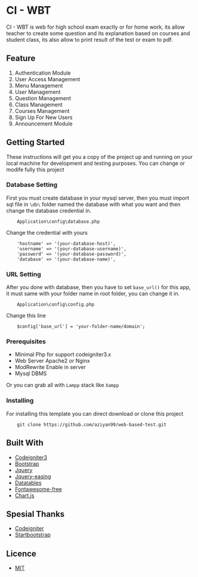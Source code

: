 # CI - WBT

CI - WBT is web for high school exam exactly or for home work, its allow teacher to create some question and its explanation based on courses and student class, its also allow to print result of the test or exam to pdf. 


## Feature
1. Authentication Module
2. User Access Management 
3. Menu Management
4. User Management
5. Question Management
6. Class Management
7. Courses Management
8. Sign Up For New Users
9. Announcement Module


## Getting Started

These instructions will get you a copy of the project up and running on your local machine for development and testing purposes. You can change or modife fully this project 


### Database Setting

    
First you must create database in your mysql server, then you must import sql file in ``` \db\ ``` folder named the database with what you want and then change the database credential in.

```
	Application\config\database.php
```
Change the credential with yours

```
	'hostname' => '(your-database-host)',
	'username' => '(your-database-username)',
	'password' => '(your-database-password)',
	'database' => '(your-database-name)',
```

### URL Setting
After you done with database, then you have to set ``` base_url() ``` for this app, it must same with your folder name in root folder, you can change it in.

```
	Application\config\config.php
```

Change this line 

```
	$config['base_url'] = 'your-folder-name/domain';
```


### Prerequisites

* Minimal Php for support codeigniter3.x
* Web Server Apache2 or Nginx
* ModRewrite Enable in server
* Mysql DBMS

Or you can grab all with ``` Lampp ``` stack like ``` Xampp ```

### Installing

For installing this template you can direct download or clone this project

```
	git clone https://github.com/aziyan99/web-based-test.git
```

## Built With

* [Codeigniter3](https://www.codeigniter.com/)
* [Bootstrap](https://getbootstrap.com/)
* [Jquery](https://jquery.com/)
* [Jquery-easing](http://gsgd.co.uk/sandbox/jquery/easing/) 
* [Datatables](https://datatables.net/) 
* [Fontawesome-free](https://fontawesome.com/) 
* [Chart.js](https://www.chartjs.org/) 

## Spesial Thanks
* [Codeigniter](https://www.codeigniter.com)
* [Startbootstrap](https://startbootstrap.com/)

## Licence
* [MIT](other_file.md)


